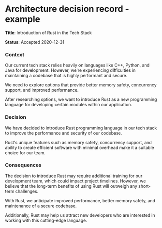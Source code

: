 # Architecture decision record - example

**Title**: Introduction of Rust in the Tech Stack

**Status**: Accepted 2020-12-31

### Context

Our current tech stack relies heavily on languages like C++, Python, and Java for development. However, we're experiencing difficulties in maintaining a codebase that is highly performant and secure.

We need to explore options that provide better memory safety, concurrency support, and improved performance.

After researching options, we want to introduce Rust as a new programming language for developing certain modules within our application.

### Decision

We have decided to introduce Rust programming language in our tech stack to improve the performance and security of our codebase.

Rust's unique features such as memory safety, concurrency support, and ability to create efficient software with minimal overhead make it a suitable choice for our team.

### Consequences

The decision to introduce Rust may require additional training for our development team, which could impact project timelines. However, we believe that the long-term benefits of using Rust will outweigh any short-term challenges.

With Rust, we anticipate improved performance, better memory safety, and maintenance of a secure codebase.

Additionally, Rust may help us attract new developers who are interested in working with this cutting-edge language.

